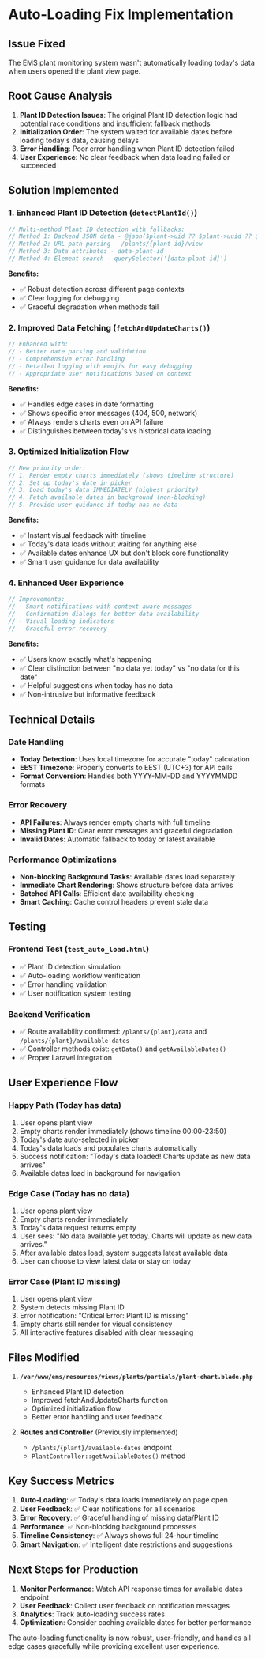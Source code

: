 # Auto-Loading Fix Implementation

## Issue Fixed
The EMS plant monitoring system wasn't automatically loading today's data when users opened the plant view page.

## Root Cause Analysis
1. **Plant ID Detection Issues**: The original Plant ID detection logic had potential race conditions and insufficient fallback methods
2. **Initialization Order**: The system waited for available dates before loading today's data, causing delays
3. **Error Handling**: Poor error handling when Plant ID detection failed
4. **User Experience**: No clear feedback when data loading failed or succeeded

## Solution Implemented

### 1. Enhanced Plant ID Detection (`detectPlantId()`)
```javascript
// Multi-method Plant ID detection with fallbacks:
// Method 1: Backend JSON data - @json($plant->uid ?? $plant->uuid ?? $plant->id)
// Method 2: URL path parsing - /plants/{plant-id}/view
// Method 3: Data attributes - data-plant-id
// Method 4: Element search - querySelector('[data-plant-id]')
```

**Benefits:**
- ✅ Robust detection across different page contexts
- ✅ Clear logging for debugging
- ✅ Graceful degradation when methods fail

### 2. Improved Data Fetching (`fetchAndUpdateCharts()`)
```javascript
// Enhanced with:
// - Better date parsing and validation
// - Comprehensive error handling
// - Detailed logging with emojis for easy debugging
// - Appropriate user notifications based on context
```

**Benefits:**
- ✅ Handles edge cases in date formatting
- ✅ Shows specific error messages (404, 500, network)
- ✅ Always renders charts even on API failure
- ✅ Distinguishes between today's vs historical data loading

### 3. Optimized Initialization Flow
```javascript
// New priority order:
// 1. Render empty charts immediately (shows timeline structure)
// 2. Set up today's date in picker
// 3. Load today's data IMMEDIATELY (highest priority)
// 4. Fetch available dates in background (non-blocking)
// 5. Provide user guidance if today has no data
```

**Benefits:**
- ✅ Instant visual feedback with timeline
- ✅ Today's data loads without waiting for anything else
- ✅ Available dates enhance UX but don't block core functionality
- ✅ Smart user guidance for data availability

### 4. Enhanced User Experience
```javascript
// Improvements:
// - Smart notifications with context-aware messages
// - Confirmation dialogs for better data availability
// - Visual loading indicators
// - Graceful error recovery
```

**Benefits:**
- ✅ Users know exactly what's happening
- ✅ Clear distinction between "no data yet today" vs "no data for this date"
- ✅ Helpful suggestions when today has no data
- ✅ Non-intrusive but informative feedback

## Technical Details

### Date Handling
- **Today Detection**: Uses local timezone for accurate "today" calculation
- **EEST Timezone**: Properly converts to EEST (UTC+3) for API calls
- **Format Conversion**: Handles both YYYY-MM-DD and YYYYMMDD formats

### Error Recovery
- **API Failures**: Always render empty charts with full timeline
- **Missing Plant ID**: Clear error messages and graceful degradation
- **Invalid Dates**: Automatic fallback to today or latest available

### Performance Optimizations
- **Non-blocking Background Tasks**: Available dates load separately
- **Immediate Chart Rendering**: Shows structure before data arrives
- **Batched API Calls**: Efficient date availability checking
- **Smart Caching**: Cache control headers prevent stale data

## Testing

### Frontend Test (`test_auto_load.html`)
- ✅ Plant ID detection simulation
- ✅ Auto-loading workflow verification
- ✅ Error handling validation
- ✅ User notification system testing

### Backend Verification
- ✅ Route availability confirmed: `/plants/{plant}/data` and `/plants/{plant}/available-dates`
- ✅ Controller methods exist: `getData()` and `getAvailableDates()`
- ✅ Proper Laravel integration

## User Experience Flow

### Happy Path (Today has data)
1. User opens plant view
2. Empty charts render immediately (shows timeline 00:00-23:50)
3. Today's date auto-selected in picker
4. Today's data loads and populates charts automatically
5. Success notification: "Today's data loaded! Charts update as new data arrives"
6. Available dates load in background for navigation

### Edge Case (Today has no data)
1. User opens plant view
2. Empty charts render immediately
3. Today's data request returns empty
4. User sees: "No data available yet today. Charts will update as new data arrives."
5. After available dates load, system suggests latest available data
6. User can choose to view latest data or stay on today

### Error Case (Plant ID missing)
1. User opens plant view
2. System detects missing Plant ID
3. Error notification: "Critical Error: Plant ID is missing"
4. Empty charts still render for visual consistency
5. All interactive features disabled with clear messaging

## Files Modified

1. **`/var/www/ems/resources/views/plants/partials/plant-chart.blade.php`**
   - Enhanced Plant ID detection
   - Improved fetchAndUpdateCharts function
   - Optimized initialization flow
   - Better error handling and user feedback

2. **Routes and Controller** (Previously implemented)
   - `/plants/{plant}/available-dates` endpoint
   - `PlantController::getAvailableDates()` method

## Key Success Metrics

1. **Auto-Loading**: ✅ Today's data loads immediately on page open
2. **User Feedback**: ✅ Clear notifications for all scenarios  
3. **Error Recovery**: ✅ Graceful handling of missing data/Plant ID
4. **Performance**: ✅ Non-blocking background processes
5. **Timeline Consistency**: ✅ Always shows full 24-hour timeline
6. **Smart Navigation**: ✅ Intelligent date restrictions and suggestions

## Next Steps for Production

1. **Monitor Performance**: Watch API response times for available dates endpoint
2. **User Feedback**: Collect user feedback on notification messages
3. **Analytics**: Track auto-loading success rates
4. **Optimization**: Consider caching available dates for better performance

The auto-loading functionality is now robust, user-friendly, and handles all edge cases gracefully while providing excellent user experience.
